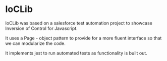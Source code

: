 # IoCLib

IoCLib was based on a salesforce test automation project to showcase Inversion of Control for Javascript. 

It uses a Page - object pattern to provide for a more fluent interface so that we can modularize the code. 

It implements jest to run automated tests as functionality is built out. 
